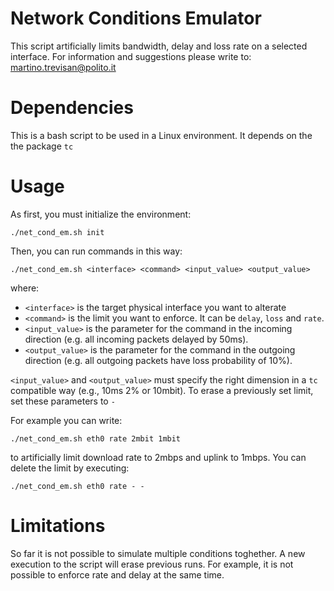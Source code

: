 # Network Conditions Emulator

This script artificially limits bandwidth, delay and loss rate on a selected interface.
For information and suggestions please write to:
martino.trevisan@polito.it

Dependencies
============
This is a bash script to be used in a Linux environment.
It depends on the the package `tc` 

Usage
=====

As first, you must initialize the environment:
```
./net_cond_em.sh init
```

Then, you can run commands in this way:
```
./net_cond_em.sh <interface> <command> <input_value> <output_value>
```
where:
*  `<interface>` is the target physical interface you want to alterate
*  `<command>` is the limit you want to enforce. It can be `delay`, `loss` and `rate`.
*  `<input_value>` is the parameter for the command in the incoming direction (e.g. all incoming packets delayed by 50ms).
*  `<output_value>` is the parameter for the command in the outgoing direction (e.g. all outgoing packets have loss probability of 10%).

`<input_value>` and `<output_value>` must specify the right dimension in a `tc` compatible way (e.g., 10ms 2% or 10mbit).
To erase a previously set limit, set these parameters to `-`

For example you can write:
```
./net_cond_em.sh eth0 rate 2mbit 1mbit
```
to artificially limit download rate to 2mbps and uplink to 1mbps.
You can delete the limit by executing:
```
./net_cond_em.sh eth0 rate - - 
```


Limitations
===========

So far it is not possible to simulate multiple conditions toghether.
A new execution to the script will erase previous runs.
For example, it is not possible to enforce rate and delay at the same time.

